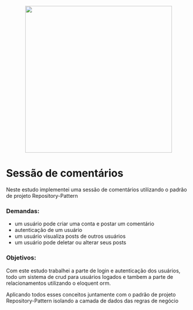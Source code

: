 <p align="center"><a href="https://laravel.com" target="_blank"><img src="https://raw.githubusercontent.com/laravel/art/master/logo-lockup/5%20SVG/2%20CMYK/1%20Full%20Color/laravel-logolockup-cmyk-red.svg" width="400"></a></p>

# Sessão de comentários 

Neste estudo implementei uma sessão de comentários utilizando o padrão de projeto Repository-Pattern

### Demandas:

* um usuário pode criar uma conta e postar um comentário
* autenticação de um usuário
* um usuário visualiza posts de outros usuários
* um usuário pode deletar ou alterar seus posts

### Objetivos:

Com este estudo trabalhei a parte de login e autenticação dos usuários, todo um sistema de crud para usuários logados e tambem a parte de relacionamentos utilizando o eloquent orm.

Aplicando todos esses conceitos juntamente com o padrão de projeto Repository-Pattern isolando a camada de dados das regras de negócio



